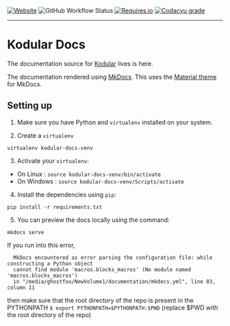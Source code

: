 [![Website](https://img.shields.io/website-up-down-green-red/http/shields.io.svg?label=docs.kodular.io&style=for-the-badge)](https://docs.kodular.io) ![GitHub Workflow Status](https://img.shields.io/github/workflow/status/Kodular/Documentation/Build%20Mkdocs?logo=github&style=for-the-badge) [![Requires.io](https://img.shields.io/requires/github/Kodular/Documentation.svg?style=for-the-badge)](https://github.com/Kodular/Documentation/blob/master/requirements.txt) [![Codacyu grade](https://img.shields.io/codacy/grade/23f3670699814e039eb585df4c60bb76.svg?style=for-the-badge&logo=codacy)](https://github.com/Kodular/Documentation)

---

# Kodular Docs


The documentation source for [Kodular](https://www.kodular.io) lives is here.

The documentation rendered using [MkDocs](https://www.mkdocs.org).
This uses the [Material theme](https://squidfunk.github.io/mkdocs-material) for MkDocs.

## Setting up
1. Make sure you have Python and `virtualenv` installed on your system.

2. Create a `virtualenv`
```
virtualenv kodular-docs-venv
```

3. Activate your `virtualenv`:
  - On Linux : `source kodular-docs-venv/bin/activate`
  - On Windows : `source kodular-docs-venv/Scripts/activate`

4. Install the dependencies using `pip`:
```
pip install -r requirements.txt
``` 

5. You can preview the docs locally using the command:
```
mkdocs serve
```

If you run into this error,
```
  MkDocs encountered as error parsing the configuration file: while constructing a Python object
  cannot find module 'macros.blocks_macros' (No module named 'macros.blocks_macros')
  in "/media/ghostfox/NewVolume1/documentation/mkdocs.yml", line 83, column 11
```
then make sure that the root directory of the repo is present in the PYTHONPATH 
`$ export PYTHONPATH=$PYTHONPATH:$PWD` (replace $PWD with the root directory of the repo)
